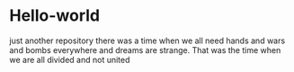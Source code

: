 # Hello-world
just another repository
there was a time when we all need hands and wars and bombs everywhere and dreams are strange. That was the time when we are all divided and not united

